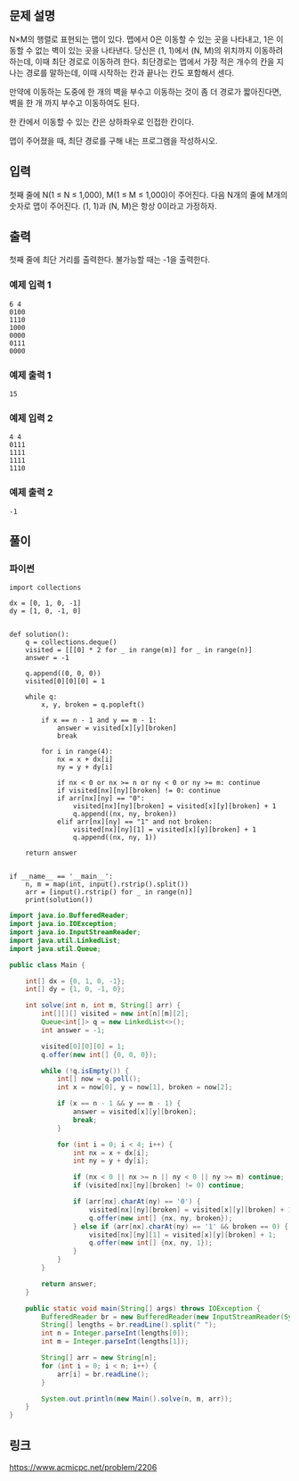 ## 문제 설명
N×M의 행렬로 표현되는 맵이 있다. 맵에서 0은 이동할 수 있는 곳을 나타내고, 1은 이동할 수 없는 벽이 있는 곳을 나타낸다. 당신은 (1, 1)에서 (N, M)의 위치까지 이동하려 하는데, 이때 최단 경로로 이동하려 한다. 최단경로는 맵에서 가장 적은 개수의 칸을 지나는 경로를 말하는데, 이때 시작하는 칸과 끝나는 칸도 포함해서 센다.

만약에 이동하는 도중에 한 개의 벽을 부수고 이동하는 것이 좀 더 경로가 짧아진다면, 벽을 한 개 까지 부수고 이동하여도 된다.

한 칸에서 이동할 수 있는 칸은 상하좌우로 인접한 칸이다.

맵이 주어졌을 때, 최단 경로를 구해 내는 프로그램을 작성하시오.

## 입력
첫째 줄에 N(1 ≤ N ≤ 1,000), M(1 ≤ M ≤ 1,000)이 주어진다. 다음 N개의 줄에 M개의 숫자로 맵이 주어진다. (1, 1)과 (N, M)은 항상 0이라고 가정하자.

## 출력
첫째 줄에 최단 거리를 출력한다. 불가능할 때는 -1을 출력한다.

### 예제 입력 1
```
6 4
0100
1110
1000
0000
0111
0000
```

### 예제 출력 1
```
15
```

### 예제 입력 2
```
4 4
0111
1111
1111
1110
```

### 예제 출력 2
```
-1
```

## 풀이
### 파이썬
```python3
import collections

dx = [0, 1, 0, -1]
dy = [1, 0, -1, 0]


def solution():
    q = collections.deque()
    visited = [[[0] * 2 for _ in range(m)] for _ in range(n)]
    answer = -1

    q.append((0, 0, 0))
    visited[0][0][0] = 1

    while q:
        x, y, broken = q.popleft()

        if x == n - 1 and y == m - 1:
            answer = visited[x][y][broken]
            break

        for i in range(4):
            nx = x + dx[i]
            ny = y + dy[i]

            if nx < 0 or nx >= n or ny < 0 or ny >= m: continue
            if visited[nx][ny][broken] != 0: continue
            if arr[nx][ny] == "0":
                visited[nx][ny][broken] = visited[x][y][broken] + 1
                q.append((nx, ny, broken))
            elif arr[nx][ny] == "1" and not broken:
                visited[nx][ny][1] = visited[x][y][broken] + 1
                q.append((nx, ny, 1))

    return answer


if __name__ == '__main__':
    n, m = map(int, input().rstrip().split())
    arr = [input().rstrip() for _ in range(n)]
    print(solution())

```

```java
import java.io.BufferedReader;
import java.io.IOException;
import java.io.InputStreamReader;
import java.util.LinkedList;
import java.util.Queue;

public class Main {

	int[] dx = {0, 1, 0, -1};
	int[] dy = {1, 0, -1, 0};

	int solve(int n, int m, String[] arr) {
		int[][][] visited = new int[n][m][2];
		Queue<int[]> q = new LinkedList<>();
		int answer = -1;

		visited[0][0][0] = 1;
		q.offer(new int[] {0, 0, 0});

		while (!q.isEmpty()) {
			int[] now = q.poll();
			int x = now[0], y = now[1], broken = now[2];

			if (x == n - 1 && y == m - 1) {
				answer = visited[x][y][broken];
				break;
			}

			for (int i = 0; i < 4; i++) {
				int nx = x + dx[i];
				int ny = y + dy[i];

				if (nx < 0 || nx >= n || ny < 0 || ny >= m) continue;
				if (visited[nx][ny][broken] != 0) continue;

				if (arr[nx].charAt(ny) == '0') {
					visited[nx][ny][broken] = visited[x][y][broken] + 1;
					q.offer(new int[] {nx, ny, broken});
				} else if (arr[nx].charAt(ny) == '1' && broken == 0) {
					visited[nx][ny][1] = visited[x][y][broken] + 1;
					q.offer(new int[] {nx, ny, 1});
				}
			}
		}

		return answer;
	}

	public static void main(String[] args) throws IOException {
		BufferedReader br = new BufferedReader(new InputStreamReader(System.in));
		String[] lengths = br.readLine().split(" ");
		int n = Integer.parseInt(lengths[0]);
		int m = Integer.parseInt(lengths[1]);

		String[] arr = new String[n];
		for (int i = 0; i < n; i++) {
			arr[i] = br.readLine();
		}

		System.out.println(new Main().solve(n, m, arr));
	}
}
```

## 링크
https://www.acmicpc.net/problem/2206
